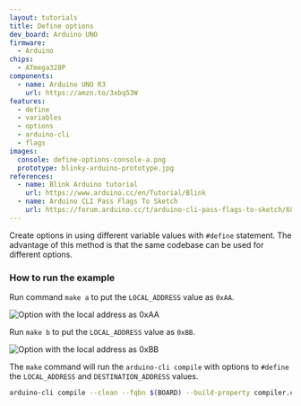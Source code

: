 ```yaml
---
layout: tutorials
title: Define options
dev_board: Arduino UNO
firmware:
  - Arduino
chips:
  - ATmega328P
components:
  - name: Arduino UNO R3
    url: https://amzn.to/3xbq53W
features:
  - define
  - variables
  - options
  - arduino-cli
  - flags
images:
  console: define-options-console-a.png
  prototype: blinky-arduino-prototype.jpg
references:
  - name: Blink Arduino tutorial
    url: https://www.arduino.cc/en/Tutorial/Blink
  - name: Arduino CLI Pass Flags To Sketch
    url: https://forum.arduino.cc/t/arduino-cli-pass-flags-to-sketch/680474
---
```


Create options in using different variable values with `#define` statement. The advantage of this method is that the same codebase can be used for different options.

### How to run the example

Run command `make a` to put the `LOCAL_ADDRESS` value as `0xAA`.

<img src="{{ site.url }}/assets/images/tutorials/define-options-console-a.png" alt="Option with the local address as 0xAA">

Run `make b` to put the `LOCAL_ADDRESS` value as `0xBB`.

<img src="{{ site.url }}/assets/images/tutorials/define-options-console-b.png" alt="Option with the local address as 0xBB">

The `make` command will run the `arduino-cli compile` with options to `#define` the `LOCAL_ADDRESS` and `DESTINATION_ADDRESS` values.

```sh
arduino-cli compile --clean --fqbn $(BOARD) --build-property compiler.cpp.extra_flags="-DLOCAL_ADDRESS=0xBB -DDESTINATION_ADDRESS=0xAA" --output-dir $(BUILD) ./
```
